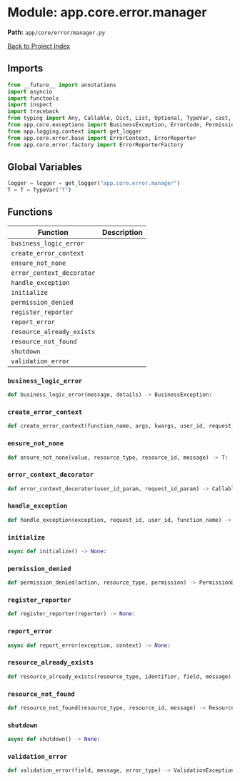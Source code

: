# Module: app.core.error.manager

**Path:** `app/core/error/manager.py`

[Back to Project Index](../../../../index.md)

## Imports
```python
from __future__ import annotations
import asyncio
import functools
import inspect
import traceback
from typing import Any, Callable, Dict, List, Optional, TypeVar, cast, Union
from app.core.exceptions import BusinessException, ErrorCode, PermissionDeniedException, ResourceAlreadyExistsException, ResourceNotFoundException, ValidationException
from app.logging.context import get_logger
from app.core.error.base import ErrorContext, ErrorReporter
from app.core.error.factory import ErrorReporterFactory
```

## Global Variables
```python
logger = logger = get_logger("app.core.error.manager")
T = T = TypeVar("T")
```

## Functions

| Function | Description |
| --- | --- |
| `business_logic_error` |  |
| `create_error_context` |  |
| `ensure_not_none` |  |
| `error_context_decorator` |  |
| `handle_exception` |  |
| `initialize` |  |
| `permission_denied` |  |
| `register_reporter` |  |
| `report_error` |  |
| `resource_already_exists` |  |
| `resource_not_found` |  |
| `shutdown` |  |
| `validation_error` |  |

### `business_logic_error`
```python
def business_logic_error(message, details) -> BusinessException:
```

### `create_error_context`
```python
def create_error_context(function_name, args, kwargs, user_id, request_id) -> ErrorContext:
```

### `ensure_not_none`
```python
def ensure_not_none(value, resource_type, resource_id, message) -> T:
```

### `error_context_decorator`
```python
def error_context_decorator(user_id_param, request_id_param) -> Callable[([Callable[(Ellipsis, Any)]], Callable[(Ellipsis, Any)])]:
```

### `handle_exception`
```python
def handle_exception(exception, request_id, user_id, function_name) -> None:
```

### `initialize`
```python
async def initialize() -> None:
```

### `permission_denied`
```python
def permission_denied(action, resource_type, permission) -> PermissionDeniedException:
```

### `register_reporter`
```python
def register_reporter(reporter) -> None:
```

### `report_error`
```python
async def report_error(exception, context) -> None:
```

### `resource_already_exists`
```python
def resource_already_exists(resource_type, identifier, field, message) -> ResourceAlreadyExistsException:
```

### `resource_not_found`
```python
def resource_not_found(resource_type, resource_id, message) -> ResourceNotFoundException:
```

### `shutdown`
```python
async def shutdown() -> None:
```

### `validation_error`
```python
def validation_error(field, message, error_type) -> ValidationException:
```
